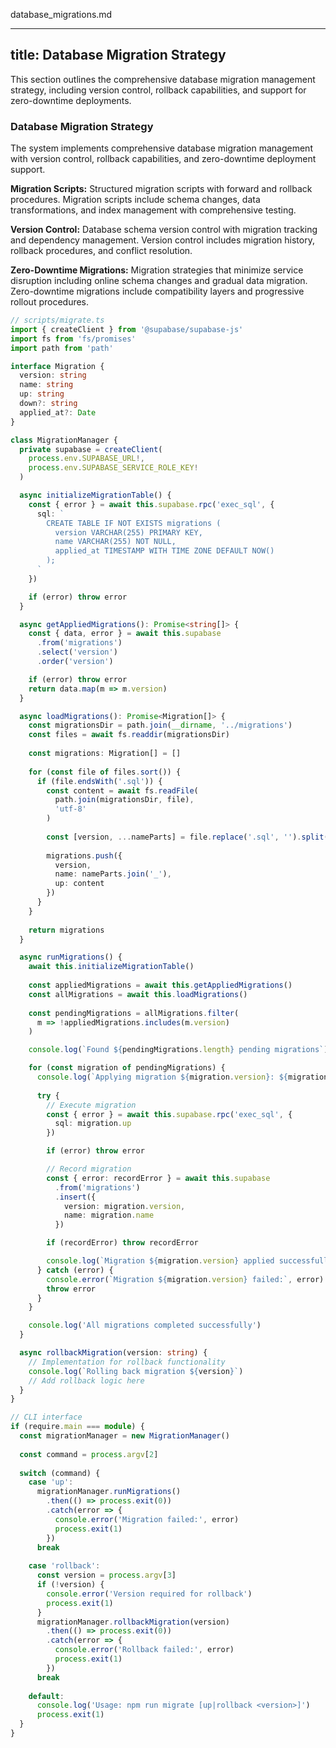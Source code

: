 database_migrations.md


---
title: Database Migration Strategy
---
This section outlines the comprehensive database migration management strategy, including version control, rollback capabilities, and support for zero-downtime deployments.

### Database Migration Strategy

The system implements comprehensive database migration management with version control, rollback capabilities, and zero-downtime deployment support.

**Migration Scripts:** Structured migration scripts with forward and rollback procedures. Migration scripts include schema changes, data transformations, and index management with comprehensive testing.

**Version Control:** Database schema version control with migration tracking and dependency management. Version control includes migration history, rollback procedures, and conflict resolution.

**Zero-Downtime Migrations:** Migration strategies that minimize service disruption including online schema changes and gradual data migration. Zero-downtime migrations include compatibility layers and progressive rollout procedures.

```typescript
// scripts/migrate.ts
import { createClient } from '@supabase/supabase-js'
import fs from 'fs/promises'
import path from 'path'

interface Migration {
  version: string
  name: string
  up: string
  down?: string
  applied_at?: Date
}

class MigrationManager {
  private supabase = createClient(
    process.env.SUPABASE_URL!,
    process.env.SUPABASE_SERVICE_ROLE_KEY!
  )

  async initializeMigrationTable() {
    const { error } = await this.supabase.rpc('exec_sql', {
      sql: `
        CREATE TABLE IF NOT EXISTS migrations (
          version VARCHAR(255) PRIMARY KEY,
          name VARCHAR(255) NOT NULL,
          applied_at TIMESTAMP WITH TIME ZONE DEFAULT NOW()
        );
      `
    })

    if (error) throw error
  }

  async getAppliedMigrations(): Promise<string[]> {
    const { data, error } = await this.supabase
      .from('migrations')
      .select('version')
      .order('version')

    if (error) throw error
    return data.map(m => m.version)
  }

  async loadMigrations(): Promise<Migration[]> {
    const migrationsDir = path.join(__dirname, '../migrations')
    const files = await fs.readdir(migrationsDir)
    
    const migrations: Migration[] = []
    
    for (const file of files.sort()) {
      if (file.endsWith('.sql')) {
        const content = await fs.readFile(
          path.join(migrationsDir, file), 
          'utf-8'
        )
        
        const [version, ...nameParts] = file.replace('.sql', '').split('_')
        
        migrations.push({
          version,
          name: nameParts.join('_'),
          up: content
        })
      }
    }
    
    return migrations
  }

  async runMigrations() {
    await this.initializeMigrationTable()
    
    const appliedMigrations = await this.getAppliedMigrations()
    const allMigrations = await this.loadMigrations()
    
    const pendingMigrations = allMigrations.filter(
      m => !appliedMigrations.includes(m.version)
    )

    console.log(`Found ${pendingMigrations.length} pending migrations`)

    for (const migration of pendingMigrations) {
      console.log(`Applying migration ${migration.version}: ${migration.name}`)
      
      try {
        // Execute migration
        const { error } = await this.supabase.rpc('exec_sql', {
          sql: migration.up
        })

        if (error) throw error

        // Record migration
        const { error: recordError } = await this.supabase
          .from('migrations')
          .insert({
            version: migration.version,
            name: migration.name
          })

        if (recordError) throw recordError

        console.log(`Migration ${migration.version} applied successfully`)
      } catch (error) {
        console.error(`Migration ${migration.version} failed:`, error)
        throw error
      }
    }

    console.log('All migrations completed successfully')
  }

  async rollbackMigration(version: string) {
    // Implementation for rollback functionality
    console.log(`Rolling back migration ${version}`)
    // Add rollback logic here
  }
}

// CLI interface
if (require.main === module) {
  const migrationManager = new MigrationManager()
  
  const command = process.argv[2]
  
  switch (command) {
    case 'up':
      migrationManager.runMigrations()
        .then(() => process.exit(0))
        .catch(error => {
          console.error('Migration failed:', error)
          process.exit(1)
        })
      break
      
    case 'rollback':
      const version = process.argv[3]
      if (!version) {
        console.error('Version required for rollback')
        process.exit(1)
      }
      migrationManager.rollbackMigration(version)
        .then(() => process.exit(0))
        .catch(error => {
          console.error('Rollback failed:', error)
          process.exit(1)
        })
      break
      
    default:
      console.log('Usage: npm run migrate [up|rollback <version>]')
      process.exit(1)
  }
}